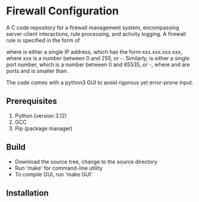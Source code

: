 # Firewall Configuration
A C code repository for a firewall management system, encompassing server-client interactions, rule processing, and activity logging. A firewall rule is specified in the form of

<IPAddresses> <ports>

where <IPAddresses> is either a single IP address, which has the form xxx.xxx.xxx.xxx, where xxx is a number between 0 and 255, or <IPAddress1>-<IPAddress2>. Similarly, <ports> is either a single port number, which is a number between
0 and 65535, or <port1>-<port2>, where <port1> and <port2> are ports and <port1> is smaller than <port2>.

The code comes with a python3 GUI to avoid rigorous yet error-prone input.

## Prerequisites

1. Python (version 3.12)
2. GCC
3. Pip (package manager)
  
## Build

* Download the source tree, change to the source directory
* Run 'make' for command-line utility
* To compile GUI, run 'make GUI'

## Installation

